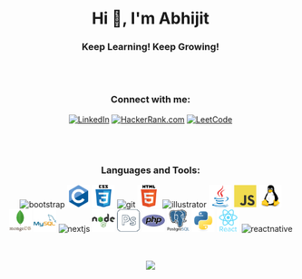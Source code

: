<div align="center">
  <h1>Hi 👋, I'm Abhijit</h1>
  <h3>Keep Learning! Keep Growing!</h3>
  <br>
  <br>
  <h3>Connect with me:</h3>
  <p>
    <a href="https://www.linkedin.com/in/abhijit-g-500812249/"><img src="https://cdn-icons-png.freepik.com/256/3536/3536505.png?uid=R108519646&ga=GA1.1.151979339.1715970019&semt=ais_hybrid" alt="LinkedIn" height="30" width="40" /></a>
    <a href="https://www.hackerrank.com/profile/abhijit_goenka_1"><img src="https://raw.githubusercontent.com/rahuldkjain/github-profile-readme-generator/master/src/images/icons/Social/hackerrank.svg" alt="HackerRank.com" height="30" width="40" /></a>
    <a href="https://leetcode.com/u/Abhijit-codder/" ><img src="https://raw.githubusercontent.com/rahuldkjain/github-profile-readme-generator/master/src/images/icons/Social/leet-code.svg" alt="LeetCode" height="30" width="40" /></a>
  </p>
  <br>
  <br>
  <h3>Languages and Tools:</h3>
  <p>
    <img src="https://imgs.search.brave.com/HnFJxKh5Hw7i0VcUbPw8LZ-PNQhsyltYo0jKwznPxEg/rs:fit:860:0:0/g:ce/aHR0cHM6Ly91cGxv/YWQud2lraW1lZGlh/Lm9yZy93aWtpcGVk/aWEvY29tbW9ucy90/aHVtYi9iL2IyL0Jv/b3RzdHJhcF9sb2dv/LnN2Zy8yMjBweC1C/b290c3RyYXBfbG9n/by5zdmcucG5n" alt="bootstrap" width="40" height="40"/>
    <img src="https://raw.githubusercontent.com/devicons/devicon/master/icons/c/c-original.svg" alt="c" width="40" height="40"/>
    <img src="https://raw.githubusercontent.com/devicons/devicon/master/icons/css3/css3-original-wordmark.svg" alt="css3" width="40" height="40"/>
    <img src="https://www.vectorlogo.zone/logos/git-scm/git-scm-icon.svg" alt="git" width="40" height="40"/> <img src="https://raw.githubusercontent.com/devicons/devicon/master/icons/html5/html5-original-wordmark.svg" alt="html5" width="40" height="40"/>
    <img src="https://www.vectorlogo.zone/logos/adobe_illustrator/adobe_illustrator-icon.svg" alt="illustrator" width="40" height="40"/>
    <img src="https://raw.githubusercontent.com/devicons/devicon/master/icons/java/java-original.svg" alt="java" width="40" height="40"/>
    <img src="https://raw.githubusercontent.com/devicons/devicon/master/icons/javascript/javascript-original.svg" alt="javascript" width="40" height="40"/>
    <img src="https://raw.githubusercontent.com/devicons/devicon/master/icons/linux/linux-original.svg" alt="linux" width="40" height="40"/>
    <img src="https://raw.githubusercontent.com/devicons/devicon/master/icons/mongodb/mongodb-original-wordmark.svg" alt="mongodb" width="40" height="40"/>
    <img src="https://raw.githubusercontent.com/devicons/devicon/master/icons/mysql/mysql-original-wordmark.svg" alt="mysql" width="40" height="40"/>
    <img src="https://cdn.worldvectorlogo.com/logos/nextjs-2.svg" alt="nextjs" width="40" height="40"/>
    <img src="https://raw.githubusercontent.com/devicons/devicon/master/icons/nodejs/nodejs-original-wordmark.svg" alt="nodejs" width="40" height="40"/>
    <img src="https://raw.githubusercontent.com/devicons/devicon/master/icons/photoshop/photoshop-line.svg" alt="photoshop" width="40" height="40"/>
    <img src="https://raw.githubusercontent.com/devicons/devicon/master/icons/php/php-original.svg" alt="php" width="40" height="40"/>
    <img src="https://raw.githubusercontent.com/devicons/devicon/master/icons/postgresql/postgresql-original-wordmark.svg" alt="postgresql" width="40" height="40"/>
    <img src="https://raw.githubusercontent.com/devicons/devicon/master/icons/python/python-original.svg" alt="python" width="40" height="40"/>
    <img src="https://raw.githubusercontent.com/devicons/devicon/master/icons/react/react-original-wordmark.svg" alt="react" width="40" height="40"/>
    <img src="https://reactnative.dev/img/header_logo.svg" alt="reactnative"/>
  </p>
  <br>
  <br>
  <a href="https://github.com/Abhijit-codder" target="_blank" rel="noreferrer" alt="abhijit-codder">
    <picture>
     <source media="(prefers-color-scheme: dark)" srcset="https://github-readme-streak-stats.herokuapp.com/?user=abhijit-codder&theme=dark">
     <img src="https://github-readme-streak-stats.herokuapp.com/?user=abhijit-codder">
    </picture>
  </a>
</div>

